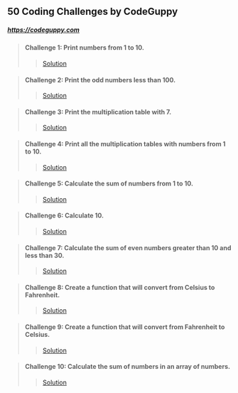 ## 50 Coding Challenges by CodeGuppy
##### https://codeguppy.com

> #### Challenge 1: Print numbers from 1 to 10.
>> [Solution](https://github.com/WilliamJaber/50-challenges-codeguppy/blob/main/code/question_01.py)

> #### Challenge 2: Print the odd numbers less than 100.
>> [Solution](https://github.com/WilliamJaber/50-challenges-codeguppy/blob/main/code/question_02.py)

> #### Challenge 3: Print the multiplication table with 7.
>> [Solution](https://github.com/WilliamJaber/50-challenges-codeguppy/blob/main/code/question_03.py)

> #### Challenge 4: Print all the multiplication tables with numbers from 1 to 10.
>> [Solution](https://github.com/WilliamJaber/50-challenges-codeguppy/blob/main/code/question_04.py)

> #### Challenge 5: Calculate the sum of numbers from 1 to 10.
>> [Solution](https://github.com/WilliamJaber/50-challenges-codeguppy/blob/main/code/question_05.py)

> #### Challenge 6: Calculate 10.
>> [Solution](https://github.com/WilliamJaber/50-challenges-codeguppy/blob/main/code/question_06.py)

> #### Challenge 7: Calculate the sum of even numbers greater than 10 and less than 30.
>> [Solution](https://github.com/WilliamJaber/50-challenges-codeguppy/blob/main/code/question_07.py)

> #### Challenge 8: Create a function that will convert from Celsius to Fahrenheit.
>> [Solution](https://github.com/WilliamJaber/50-challenges-codeguppy/blob/main/code/question_08.py)

> #### Challenge 9: Create a function that will convert from Fahrenheit to Celsius.
>> [Solution](https://github.com/WilliamJaber/50-challenges-codeguppy/blob/main/code/question_09.py)

> #### Challenge 10: Calculate the sum of numbers in an array of numbers.
>> [Solution](https://github.com/WilliamJaber/50-challenges-codeguppy/blob/main/code/question_10.py)
